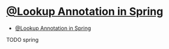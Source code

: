 # [@Lookup Annotation in Spring](https://www.baeldung.com/spring-lookup)

- [@Lookup Annotation in Spring](#lookup-annotation-in-spring)









TODO spring
